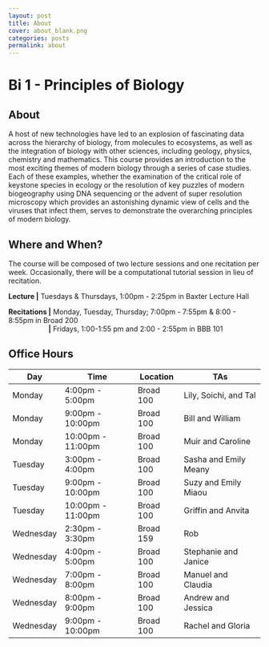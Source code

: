 ```yaml
---
layout: post
title: About
cover: about_blank.png
categories: posts
permalink: about
---
```

# Bi 1 - Principles of Biology

## About
A host of new technologies have led to an explosion of fascinating data across
the hierarchy of biology, from molecules to ecosystems, as well as the
integration of biology with other sciences, including geology, physics,
chemistry and mathematics. This course provides an introduction to the most
exciting themes of modern biology through a series of case studies. Each of
these examples, whether the examination of the critical role of keystone
species in ecology or the resolution of key puzzles of modern biogeography
using DNA sequencing or the advent of super resolution microscopy which
provides an astonishing dynamic view of cells and the viruses that infect them,
serves to demonstrate the overarching principles of modern biology.


## Where and When?
The course will be composed of two lecture sessions and one recitation per
week. Occasionally, there will be a computational tutorial session in lieu of
recitation.

**Lecture \|** Tuesdays & Thursdays, 1:00pm - 2:25pm in Baxter Lecture Hall

**Recitations \|** Monday, Tuesday, Thursday; 7:00pm - 7:55pm & 8:00 - 8:55pm in Broad 200<br/>
**<span style="color: #fafbfc;">Recitations</span> \|** Fridays, 1:00-1:55 pm and 2:00 - 2:55pm in BBB 101



## Office Hours

| Day | Time | Location | TAs |
|--| -- | -- | -- |
| Monday | 4:00pm - 5:00pm | Broad 100 | Lily, Soichi, and Tal|
| Monday | 9:00pm - 10:00pm | Broad 100 | Bill and William |
| Monday | 10:00pm - 11:00pm | Broad 100 | Muir and Caroline |
| Tuesday | 3:00pm - 4:00pm | Broad 100 | Sasha and Emily Meany | 
| Tuesday | 9:00pm - 10:00pm | Broad 100 | Suzy and Emily Miaou |
| Tuesday | 10:00pm - 11:00pm | Broad 100 | Griffin and Anvita |
| Wednesday | 2:30pm - 3:30pm | Broad 159 | Rob |
| Wednesday | 4:00pm - 5:00pm | Broad 100 | Stephanie and Janice|
| Wednesday| 7:00pm  - 8:00pm | Broad 100 | Manuel and Claudia |
| Wednesday | 8:00pm - 9:00pm | Broad 100 | Andrew and Jessica|
| Wednesday | 9:00pm - 10:00pm | Broad 100 | Rachel and Gloria |
